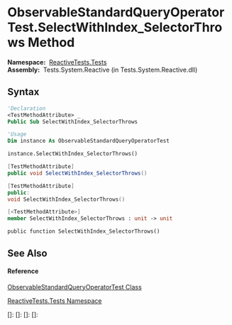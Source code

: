 # ObservableStandardQueryOperatorTest.SelectWithIndex\_SelectorThrows Method

**Namespace:**  [ReactiveTests.Tests](ReactiveTests.Tests\ReactiveTests.Tests.md)  
**Assembly:**  Tests.System.Reactive (in Tests.System.Reactive.dll)

## Syntax

```vb
'Declaration
<TestMethodAttribute> _
Public Sub SelectWithIndex_SelectorThrows
```

```vb
'Usage
Dim instance As ObservableStandardQueryOperatorTest

instance.SelectWithIndex_SelectorThrows()
```

```csharp
[TestMethodAttribute]
public void SelectWithIndex_SelectorThrows()
```

```c++
[TestMethodAttribute]
public:
void SelectWithIndex_SelectorThrows()
```

```fsharp
[<TestMethodAttribute>]
member SelectWithIndex_SelectorThrows : unit -> unit 
```

```jscript
public function SelectWithIndex_SelectorThrows()
```

## See Also

#### Reference

[ObservableStandardQueryOperatorTest Class](ObservableStandardQueryOperatorTest\ObservableStandardQueryOperatorTest.md)

[ReactiveTests.Tests Namespace](ReactiveTests.Tests\ReactiveTests.Tests.md)

[]: 
[]: 
[]: 
[]: 